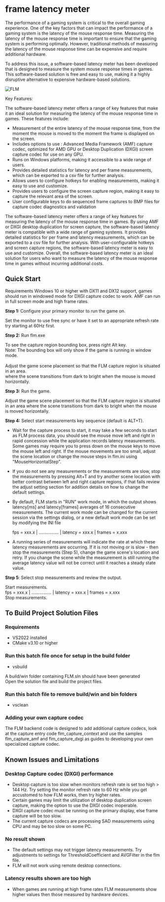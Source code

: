 # frame latency meter
The performance of a gaming system is critical to the overall gaming experience. One of the key factors that can impact the performance of a gaming system is the latency of the mouse response time. Measuring the latency of the mouse response time is important to ensure that the gaming system is performing optimally. However, traditional methods of measuring the latency of the mouse response time can be expensive and require additional hardware. 

To address this issue, a software-based latency meter has been developed that is designed to measure the system mouse response times in games. This software-based solution is free and easy to use, making it a highly disruptive alternative to expensive hardware-based solutions.

![FLM](./documentation/media/FLM_2.PNG)

Key Features:

The software-based latency meter offers a range of key features that make it an ideal solution for measuring the latency of the mouse response time in games. These features include:

- Measurement of the entire latency of the mouse response time, from the moment the mouse is moved to the moment the frame is displayed on the screen.
- Includes options to use : Advanced Media Framework (AMF) capture codec, optimized for AMD GPU or Desktop Duplication (DXGI) screen capture codec for use on any GPU.
- Runs on Windows platforms, making it accessible to a wide range of users.
- Provides detailed statistics for latency and per frame measurements, which can be exported to a csv file for further analysis.
- Allows users to configure hotkeys for enabling measurements, making it easy to use and customize.
- Provides users to configure the screen capture region, making it easy to capture the relevant area of the screen.
- User configurable keys to do sequenced frame captures to BMP files for capture codec diagnostics and validation

The software-based latency meter offers a range of key features for measuring the latency of the mouse response time in games. By using AMF or DXGI desktop duplication for screen capture, the software-based latency meter is compatible with a wide range of gaming systems. It provides detailed statistics for per frame and latency measurements, which can be exported to a csv file for further analysis. With user-configurable hotkeys and screen capture regions, the software-based latency meter is easy to use and customize. Overall, the software-based latency meter is an ideal solution for users who want to measure the latency of the mouse response time in games without incurring additional costs.

## Quick Start

Requirements Windows 10 or higher with DX11 and DX12 support, games should run in windowed mode for DXGI capture codec to work. AMF can run in full screen mode and high frame rates.

**Step 1:** Configure your primary monitor to run the game on.

Set the monitor to use free sync or have it set to an appropriate refresh rate try starting at 60Hz first.

**Step 2:** Run flm.exe

To see the capture region bounding box, press right Alt key.<br>
Note: The bounding box will only show if the game is running in window mode.<br>
<br>
Adjust the game scene placement so that the FLM capture region is situated in an area.<br>
where the scene transitions from dark to bright when the mouse is moved horizontally.<br>

**Step 3:** Run the game.

Adjust the game scene placement so that the FLM capture region is situated in an area where the scene transitions from dark to bright when the mouse is moved horizontally.

**Step 4:** Select start measurements key sequence (default is ALT+T).

* Wait for the capture process to start, it may take a few seconds to start as FLM process data, you should see the mouse move left and right in rapid concession while the application records latency measurements. Some games may require you to press down on the mouse keys to move the mouse left and right. If the mouse movements are too small, adjust the scene location or change the mouse steps in flm.ini using "MouseHorizontalStep".

* If you do not see any measurements or the measurements are slow, stop the measurements by pressing Alt+T and try another scene location with better contrast between left and right capture regions, if that fails review the adjust setting section for addition details on how to change the default settings.

* By default, FLM starts in "RUN" work mode, in which the output shows latency[ms] and latency[frames] averages of 16 consecutive measurements. The current work mode can be changed for the current session via the settings dialog, or a new default work mode can be set by modifying the INI file

   fps = xxx.x | ................ | latency = xxx.x | frames = x.xxx

* A running series of measurements will indicate the rate at which these latency measurements are occurring. If it is not moving or is slow - then stop the measurements (Step 5), change the game scene's location and retry. If you change the scene while the measurement is still running the average latency value will not be correct until it reaches a steady state value.

**Step 5**:  Select stop measurements and review the output.

   Start measurements.<br>
   fps = xxx.x | ................ | latency = xxx.x | frames = x.xxx<br>
   Stop measurements.<br>


## To Build Project Solution Files

### Requirements 
- VS2022 installed
- CMake v3.10 or higher

### Run this batch file once for setup in the build folder

- vsbuild

A build/win folder containing FLM.sln should have been generated<br>
Open the solution file and build the project files.

### Run this batch file to remove build/win and bin folders  
- vsclean

### Adding your own capture codec
The FLM backend code is designed to add additional capture codecs, look at the capture entry code flm_capture_context and use the samples flm_capture_amf and flm_capture_dxgi as guides to developing your own specialized capture codec.


## Known Issues and Limitations

### Desktop Capture codec (DXGI) performance 
* Desktop capture is too slow when monitors refresh rate is set too high > 144 Hz.
 Try setting the monitor refresh rate to 60 Hz while you get accustomed to how FLM works, then try higher rates.
* Certain games may limit the utilization of desktop duplication screen capture, making the option to use the DXGI codec inoperable.
* DXGI capture codec must be running on the primary display, else frame capture will be too slow.
* The current capture codecs are processing SAD measurements using CPU and may be too slow on some PC.

### No result shown 
* The default settings may not trigger latency measurements. Try adjustments to settings for ThresholdCoefficient and AVGFilter in the flm file.
* FLM will not work using remote desktop connections.

### Latency results shown are too high

* When games are running at high frame rates FLM measurements show higher values then those measured by hardware devices.




